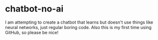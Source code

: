 # chatbot-no-ai
I am attempting to create a chatbot that learns but doesn't use things like neural networks, just regular boring code. Also this is my first time using GitHub, so please be nice!
